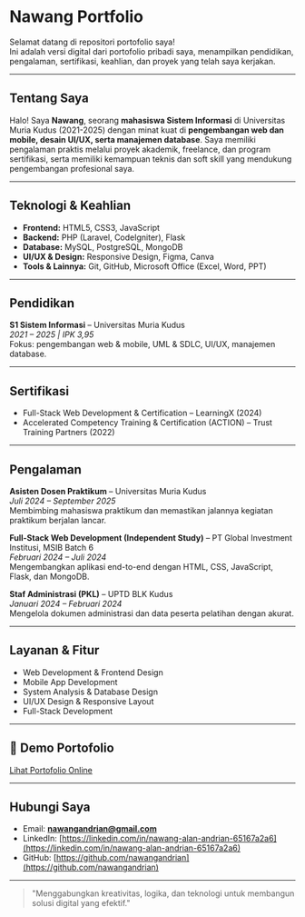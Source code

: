 # Nawang Portfolio

Selamat datang di repositori portofolio saya!  
Ini adalah versi digital dari portofolio pribadi saya, menampilkan pendidikan, pengalaman, sertifikasi, keahlian, dan proyek yang telah saya kerjakan.

---

## Tentang Saya

Halo! Saya **Nawang**, seorang **mahasiswa Sistem Informasi** di Universitas Muria Kudus (2021-2025) dengan minat kuat di **pengembangan web dan mobile, desain UI/UX, serta manajemen database**. Saya memiliki pengalaman praktis melalui proyek akademik, freelance, dan program sertifikasi, serta memiliki kemampuan teknis dan soft skill yang mendukung pengembangan profesional saya.

---

## Teknologi & Keahlian

- **Frontend:** HTML5, CSS3, JavaScript
- **Backend:** PHP (Laravel, CodeIgniter), Flask
- **Database:** MySQL, PostgreSQL, MongoDB
- **UI/UX & Design:** Responsive Design, Figma, Canva
- **Tools & Lainnya:** Git, GitHub, Microsoft Office (Excel, Word, PPT)

---

## Pendidikan

**S1 Sistem Informasi** – Universitas Muria Kudus  
_2021 – 2025 | IPK 3,95_  
Fokus: pengembangan web & mobile, UML & SDLC, UI/UX, manajemen database.

---

## Sertifikasi

- Full-Stack Web Development & Certification – LearningX (2024)
- Accelerated Competency Training & Certification (ACTION) – Trust Training Partners (2022)

---

## Pengalaman

**Asisten Dosen Praktikum** – Universitas Muria Kudus  
_Juli 2024 – September 2025_  
Membimbing mahasiswa praktikum dan memastikan jalannya kegiatan praktikum berjalan lancar.

**Full-Stack Web Development (Independent Study)** – PT Global Investment Institusi, MSIB Batch 6  
_Februari 2024 – Juli 2024_  
Mengembangkan aplikasi end-to-end dengan HTML, CSS, JavaScript, Flask, dan MongoDB.

**Staf Administrasi (PKL)** – UPTD BLK Kudus  
_Januari 2024 – Februari 2024_  
Mengelola dokumen administrasi dan data peserta pelatihan dengan akurat.

---

## Layanan & Fitur

- Web Development & Frontend Design
- Mobile App Development
- System Analysis & Database Design
- UI/UX Design & Responsive Layout
- Full-Stack Development

---

## 🔗 Demo Portofolio

[Lihat Portofolio Online](https://nawangandrian.github.io/MyPortfolio_25)

---

## Hubungi Saya

- Email: **nawangandrian@gmail.com**
- LinkedIn: [https://linkedin.com/in/nawang-alan-andrian-65167a2a6](https://linkedin.com/in/nawang-alan-andrian-65167a2a6)
- GitHub: [https://github.com/nawangandrian](https://github.com/nawangandrian)

---

> "Menggabungkan kreativitas, logika, dan teknologi untuk membangun solusi digital yang efektif."

